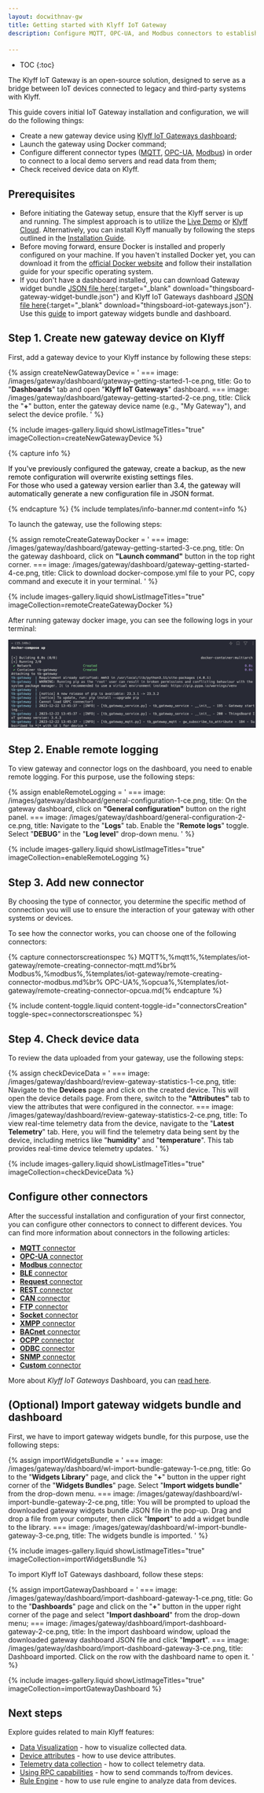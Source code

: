 ```yaml
---
layout: docwithnav-gw
title: Getting started with Klyff IoT Gateway
description: Configure MQTT, OPC-UA, and Modbus connectors to establish connections with their respective demo servers in the Docker container and retrieve data.

---
```


* TOC
{:toc}

The Klyff IoT Gateway is an open-source solution, designed to serve as a bridge between IoT devices connected to 
legacy and third-party systems with Klyff.

This guide covers initial IoT Gateway installation and configuration, we will do the following things:
- Create a new gateway device using [Klyff IoT Gateways dashboard](#prerequisites);
- Launch the gateway using Docker command;
- Configure different connector types ([MQTT](/docs/iot-gateway/config/mqtt/), [OPC-UA](/docs/iot-gateway/config/opc-ua/), [Modbus](/docs/iot-gateway/config/modbus/)) in order to connect to a local demo servers and read data from them;
- Check received device data on Klyff.

## Prerequisites

- Before initiating the Gateway setup, ensure that the Klyff server is up and running. The simplest approach is to utilize the [Live Demo](https://demo.thingsboard.io) or [Klyff Cloud](https://thingsboard.cloud). Alternatively, you can install Klyff manually by following the steps outlined in the [Installation Guide](/docs/user-guide/install/installation-options/).
- Before moving forward, ensure Docker is installed and properly configured on your machine. If you haven't installed Docker yet, you can download it from the [official Docker website](https://docs.docker.com/engine/install/) and follow their installation guide for your specific operating system. 
- If you don't have a dashboard installed, you can download Gateway widget bundle [JSON file here](/docs/iot-gateway/resources/thingsboard-gateway-widget-bundle.json){:target="_blank" download="thingsboard-gateway-widget-bundle.json"} and Klyff IoT Gateways dashboard [JSON file here](/docs/iot-gateway/resources/thingsboard-iot-gateways.json){:target="_blank" download="thingsboard-iot-gateways.json"}. Use this [guide](#optional-import-gateway-widgets-bundle-and-dashboard) to import gateway widgets bundle and dashboard.

## Step 1. Create new gateway device on Klyff

First, add a gateway device to your Klyff instance by following these steps:

{% assign createNewGatewayDevice = '
    ===
        image: /images/gateway/dashboard/gateway-getting-started-1-ce.png,
        title: Go to "**Dashboards**" tab and open "**Klyff IoT Gateways**" dashboard.
    ===
        image: /images/gateway/dashboard/gateway-getting-started-2-ce.png,
        title: Click the "**+**" button, enter the gateway device name (e.g., "My Gateway"), and select the device profile.
'
%}

{% include images-gallery.liquid showListImageTitles="true" imageCollection=createNewGatewayDevice %} 

{% capture info %}
<div>
  <p>
    <span style="color:black">If you've previously configured the gateway, create a backup, as the new remote configuration will overwrite existing settings files.  
    <br>For those who used a gateway version earlier than 3.4, the gateway will automatically generate a new configuration file in JSON format.</span>
  </p>
</div>
{% endcapture %}
{% include templates/info-banner.md content=info %}

To launch the gateway, use the following steps:

{% assign remoteCreateGatewayDocker = '
    ===
        image: /images/gateway/dashboard/gateway-getting-started-3-ce.png,
        title: On the gateway dashboard, click on **"Launch command"** button in the top right corner.
    ===
        image: /images/gateway/dashboard/gateway-getting-started-4-ce.png,
        title: Click to download docker-compose.yml file to your PC, copy command and execute it in your terminal.
'
%}

{% include images-gallery.liquid showListImageTitles="true" imageCollection=remoteCreateGatewayDocker %}

After running gateway docker image, you can see the following logs in your terminal:

![](/images/gateway/dashboard/launch-gateway-docker.png)

## Step 2. Enable remote logging

To view gateway and connector logs on the dashboard, you need to enable remote logging. For this purpose, 
use the following steps:

{% assign enableRemoteLogging = '
    ===
        image: /images/gateway/dashboard/general-configuration-1-ce.png,
        title: On the gateway dashboard, click on **"General configuration"** button on the right panel.
    ===
        image: /images/gateway/dashboard/general-configuration-2-ce.png,
        title: Navigate to the "**Logs**" tab. Enable the "**Remote logs**" toggle. Select "**DEBUG**" in the "**Log level**" drop-down menu.
'
%}

{% include images-gallery.liquid showListImageTitles="true" imageCollection=enableRemoteLogging %}

## Step 3. Add new connector

By choosing the type of connector, you determine the specific method of connection you will use to ensure the 
interaction of your gateway with other systems or devices.

To see how the connector works, you can choose one of the following connectors:

{% capture connectorscreationspec %}
MQTT<small></small>%,%mqtt%,%templates/iot-gateway/remote-creating-connector-mqtt.md%br%
Modbus<small></small>%,%modbus%,%templates/iot-gateway/remote-creating-connector-modbus.md%br%
OPC-UA<small></small>%,%opcua%,%templates/iot-gateway/remote-creating-connector-opcua.md{% endcapture %}

{% include content-toggle.liquid content-toggle-id="connectorsCreation" toggle-spec=connectorscreationspec %}

## Step 4. Check device data

To review the data uploaded from your gateway, use the following steps:

{% assign checkDeviceData = '
    ===
        image: /images/gateway/dashboard/review-gateway-statistics-1-ce.png,
        title: Navigate to the **Devices** page and click on the created device. This will open the device details page. From there, switch to the **"Attributes"** tab to view the attributes that were configured in the connector.
    ===
        image: /images/gateway/dashboard/review-gateway-statistics-2-ce.png,
        title: To view real-time telemetry data from the device, navigate to the "**Latest Telemetry**" tab. Here, you will find the telemetry data being sent by the device, including metrics like "**humidity**" and "**temperature**". This tab provides real-time device telemetry updates.
'
%}

{% include images-gallery.liquid showListImageTitles="true" imageCollection=checkDeviceData %}

## Configure other connectors

After the successful installation and configuration of your first connector, you can configure other connectors to 
connect to different devices. You can find more information about connectors in the following articles:  
 - [**MQTT** connector](/docs/iot-gateway/config/mqtt/)
 - [**OPC-UA** connector](/docs/iot-gateway/config/opc-ua/)
 - [**Modbus** connector](/docs/iot-gateway/config/modbus/)
 - [**BLE** connector](/docs/iot-gateway/config/ble/)
 - [**Request** connector](/docs/iot-gateway/config/request/)
 - [**REST** connector](/docs/iot-gateway/config/rest/)
 - [**CAN** connector](/docs/iot-gateway/config/can/)
 - [**FTP** connector](/docs/iot-gateway/config/ftp/)
 - [**Socket** connector](/docs/iot-gateway/config/socket/)
 - [**XMPP** connector](/docs/iot-gateway/config/xmpp/)
 - [**BACnet** connector](/docs/iot-gateway/config/bacnet/)
 - [**OCPP** connector](/docs/iot-gateway/config/ocpp/)
 - [**ODBC** connector](/docs/iot-gateway/config/odbc/)
 - [**SNMP** connector](/docs/iot-gateway/config/snmp/)
 - [**Custom** connector](/docs/iot-gateway/custom/)

More about *Klyff IoT Gateways* Dashboard, you can [read here](/docs/iot-gateway/guides/how-to-enable-remote-configuration/).

## (Optional) Import gateway widgets bundle and dashboard

First, we have to import gateway widgets bundle, for this purpose, use the following steps:

{% assign importWidgetsBundle = '
    ===
        image: /images/gateway/dashboard/wl-import-bundle-gateway-1-ce.png,
        title: Go to the "**Widgets Library**" page, and click the "**+**" button in the upper right corner of the "**Widgets Bundles**" page. Select "**Import widgets bundle**" from the drop-down menu.
    ===
        image: /images/gateway/dashboard/wl-import-bundle-gateway-2-ce.png,
        title: You will be prompted to upload the downloaded gateway widgets bundle JSON file in the pop-up. Drag and drop a file from your computer, then click "**Import**" to add a widget bundle to the library.
    ===
        image: /images/gateway/dashboard/wl-import-bundle-gateway-3-ce.png,
        title: The widgets bundle is imported.
'
%}

{% include images-gallery.liquid showListImageTitles="true" imageCollection=importWidgetsBundle %} 

To import Klyff IoT Gateways dashboard, follow these steps:

{% assign importGatewayDashboard = '
    ===
        image: /images/gateway/dashboard/import-dashboard-gateway-1-ce.png,
        title: Go to the "**Dashboards**" page and click on the "**+**" button in the upper right corner of the page and select "**Import dashboard**" from the drop-down menu;
    ===
        image: /images/gateway/dashboard/import-dashboard-gateway-2-ce.png,
        title: In the import dashboard window, upload the downloaded gateway dashboard JSON file and click "**Import**".
    ===
        image: /images/gateway/dashboard/import-dashboard-gateway-3-ce.png,
        title: Dashboard imported. Click on the row with the dashboard name to open it.
'
%}

{% include images-gallery.liquid showListImageTitles="true" imageCollection=importGatewayDashboard %} 

## Next steps

Explore guides related to main Klyff features:

 - [Data Visualization](/docs/user-guide/visualization/) - how to visualize collected data.
 - [Device attributes](/docs/user-guide/attributes/) - how to use device attributes.
 - [Telemetry data collection](/docs/user-guide/telemetry/) - how to collect telemetry data.
 - [Using RPC capabilities](/docs/user-guide/rpc/) - how to send commands to/from devices.
 - [Rule Engine](/docs/user-guide/rule-engine/) - how to use rule engine to analyze data from devices.
